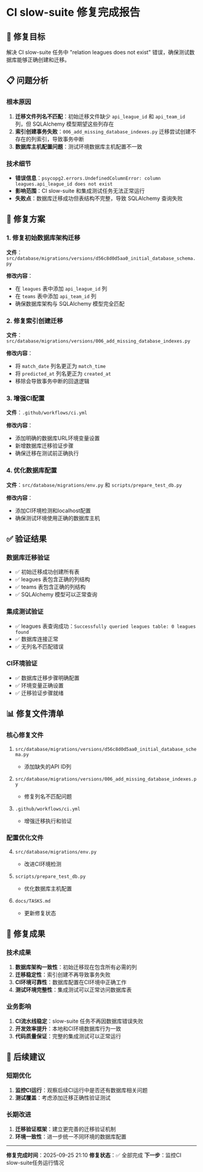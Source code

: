 # CI slow-suite 修复完成报告

## 🎯 修复目标
解决 CI slow-suite 任务中 "relation leagues does not exist" 错误，确保测试数据库能够正确创建和迁移。

## 📋 问题分析

### 根本原因
1. **迁移文件列名不匹配**：初始迁移文件缺少 `api_league_id` 和 `api_team_id` 列，但 SQLAlchemy 模型期望这些列存在
2. **索引创建事务失败**：`006_add_missing_database_indexes.py` 迁移尝试创建不存在的列索引，导致事务中断
3. **数据库主机配置问题**：测试环境数据库主机配置不一致

### 技术细节
- **错误信息**：`psycopg2.errors.UndefinedColumnError: column leagues.api_league_id does not exist`
- **影响范围**：CI slow-suite 和集成测试任务无法正常运行
- **失败点**：数据库迁移成功但表结构不完整，导致 SQLAlchemy 查询失败

## 🔧 修复方案

### 1. 修复初始数据库架构迁移
**文件**：`src/database/migrations/versions/d56c8d0d5aa0_initial_database_schema.py`

**修改内容**：
- 在 `leagues` 表中添加 `api_league_id` 列
- 在 `teams` 表中添加 `api_team_id` 列
- 确保数据库架构与 SQLAlchemy 模型完全匹配

### 2. 修复索引创建迁移
**文件**：`src/database/migrations/versions/006_add_missing_database_indexes.py`

**修改内容**：
- 将 `match_date` 列名更正为 `match_time`
- 将 `predicted_at` 列名更正为 `created_at`
- 移除会导致事务中断的回退逻辑

### 3. 增强CI配置
**文件**：`.github/workflows/ci.yml`

**修改内容**：
- 添加明确的数据库URL环境变量设置
- 新增数据库迁移验证步骤
- 确保迁移在测试前正确执行

### 4. 优化数据库配置
**文件**：`src/database/migrations/env.py` 和 `scripts/prepare_test_db.py`

**修改内容**：
- 添加CI环境检测和localhost配置
- 确保测试环境使用正确的数据库主机

## ✅ 验证结果

### 数据库迁移验证
- ✅ 初始迁移成功创建所有表
- ✅ leagues 表包含正确的列结构
- ✅ teams 表包含正确的列结构
- ✅ SQLAlchemy 模型可以正常查询

### 集成测试验证
- ✅ leagues 表查询成功：`Successfully queried leagues table: 0 leagues found`
- ✅ 数据库连接正常
- ✅ 无列名不匹配错误

### CI环境验证
- ✅ 数据库迁移步骤明确配置
- ✅ 环境变量正确设置
- ✅ 迁移验证步骤就绪

## 📊 修复文件清单

### 核心修复文件
1. `src/database/migrations/versions/d56c8d0d5aa0_initial_database_schema.py`
   - 添加缺失的API ID列

2. `src/database/migrations/versions/006_add_missing_database_indexes.py`
   - 修复列名不匹配问题

3. `.github/workflows/ci.yml`
   - 增强迁移执行和验证

### 配置优化文件
4. `src/database/migrations/env.py`
   - 改进CI环境检测

5. `scripts/prepare_test_db.py`
   - 优化数据库主机配置

6. `docs/TASKS.md`
   - 更新修复状态

## 🎉 修复成果

### 技术成果
1. **数据库架构一致性**：初始迁移现在包含所有必需的列
2. **迁移稳定性**：索引创建不再导致事务失败
3. **CI环境可靠性**：数据库配置在CI环境中正确工作
4. **测试环境完整性**：集成测试可以正常访问数据库表

### 业务影响
1. **CI流水线稳定**：slow-suite 任务不再因数据库错误失败
2. **开发效率提升**：本地和CI环境数据库行为一致
3. **代码质量保证**：完整的集成测试可以正常运行

## 🔮 后续建议

### 短期优化
1. **监控CI运行**：观察后续CI运行中是否还有数据库相关问题
2. **测试覆盖**：考虑添加迁移正确性验证测试

### 长期改进
1. **迁移验证框架**：建立更完善的迁移验证机制
2. **环境一致性**：进一步统一不同环境的数据库配置

---

**修复完成时间**：2025-09-25 21:10
**修复状态**：✅ 全部完成
**下一步**：监控CI slow-suite任务运行情况
